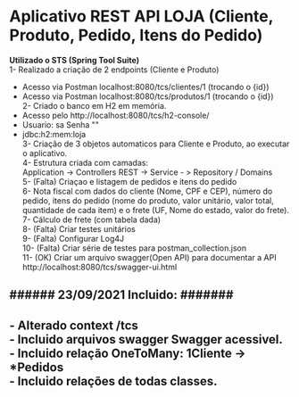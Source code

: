 # Aplicativo REST API LOJA (Cliente, Produto, Pedido, Itens do Pedido)
 <b>Utilizado o STS (Spring Tool Suite)</b><br>
  1- Realizado a criação de 2 endpoints (Cliente e Produto)
  * Acesso via Postman localhost:8080/tcs/clientes/1   (trocando o {id})
  * Acesso via Postman localhost:8080/tcs/produtos/1   (trocando o {id})<br>
  2- Criado o banco em  H2 em memória.
  * Acesso pelo http://localhost:8080/tcs/h2-console/   
  * Usuario: sa Senha ""
  * jdbc:h2:mem:loja<br>
  3- Criação de 3 objetos automaticos para Cliente e Produto, ao executar o aplicativo.<br>
  4- Estrutura criada com camadas:<br>
  Application -> Controllers REST -> Service - > Repository / Domains<br>
  5- (Falta) Criaçao e listagem de pedidos e itens do pedido<br>
  6- Nota fiscal com dados do cliente (Nome, CPF e CEP), número do pedido, itens do pedido (nome do produto, valor unitário, valor total, quantidade de cada item) e o frete (UF, Nome do estado, valor do frete).<br>
  7- Cálculo de frete (com tabela dada)<br>
  8- (Falta) Criar testes unitários<br>
  9- (Falta) Configurar Log4J<br>
  10- (Falta) Criar série de testes para postman_collection.json<br>
  11- (OK) Criar um arquivo swagger(Open API) para documentar a API<br>
      http://localhost:8080/tcs/swagger-ui.html<br>
  
  <h2> ###### 23/09/2021 Incluido: #######<h2>
  - Alterado context /tcs<br>
  - Incluido arquivos swagger Swagger acessivel.<br>
  - Incluido relação OneToMany: 1Cliente -> *Pedidos<br>
  - Incluido relações de todas classes.<br>
  
